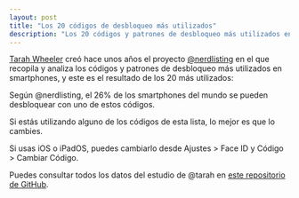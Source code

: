 ```yaml
---
layout: post
title: "Los 20 códigos de desbloqueo más utilizados"
description: "Los 20 códigos y patrones de desbloqueo más utilizados en smartphones."
---
```


[Tarah Wheeler](https://github.com/tarahmarie) creó hace unos años el proyecto [@nerdlisting](https://twitter.com/nerdlisting) en el que recopila y analiza los códigos y patrones de desbloqueo más utilizados en smartphones, y este es el resultado de los 20 más utilizados:

Según @nerdlisting, el 26% de los smartphones del mundo se pueden desbloquear con uno de estos códigos.

Si estás utilizando alguno de los códigos de esta lista, lo mejor es que lo cambies.

Si usas iOS o iPadOS, puedes cambiarlo desde Ajustes > Face ID y Código > Cambiar Código.

Puedes consultar todos los datos del estudio de @tarah en [este repositorio de GitHub](https://github.com/tarahmarie/nerdlist).
